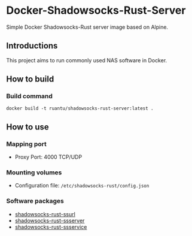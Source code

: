 # Docker-Shadowsocks-Rust-Server
Simple Docker Shadowsocks-Rust server image based on Alpine.

## Introductions
This project aims to run commonly used NAS software in Docker.

## How to build

### Build command
`docker build -t ruantu/shadowsocks-rust-server:latest .`

## How to use

### Mapping port
- Proxy Port: 4000 TCP/UDP

### Mounting volumes
- Configuration file: `/etc/shadowsocks-rust/config.json`  

### Software packages
- [shadowsocks-rust-ssurl](https://pkgs.alpinelinux.org/packages?name=shadowsocks-rust-ssurl&branch=edge&repo=&arch=&maintainer=)
- [shadowsocks-rust-ssserver](https://pkgs.alpinelinux.org/packages?name=shadowsocks-rust-ssserver&branch=edge&repo=&arch=&maintainer=)
- [shadowsocks-rust-ssservice](https://pkgs.alpinelinux.org/packages?name=shadowsocks-rust-ssservice&branch=edge&repo=&arch=&maintainer=)
